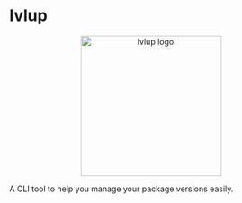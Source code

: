 # lvlup

<p align="center">
  <img src="https://i.ibb.co/Z8cNZVZ/level-up.png" width="250" alt="lvlup logo" />
</p>

A CLI tool to help you manage your package versions easily.
